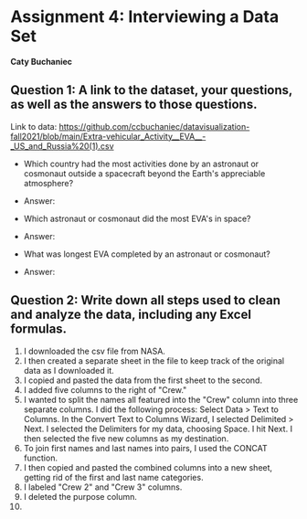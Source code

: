 # Assignment 4: Interviewing a Data Set

**Caty Buchaniec**

## Question 1: A link to the dataset, your questions, as well as the answers to those questions.
 
Link to data: https://github.com/ccbuchaniec/datavisualization-fall2021/blob/main/Extra-vehicular_Activity__EVA__-_US_and_Russia%20(1).csv

  * Which country had the most activities done by an astronaut or cosmonaut outside a spacecraft beyond the Earth's appreciable atmosphere?
  * Answer: 

  * Which astronaut or cosmonaut did the most EVA's in space?
  * Answer: 

  * What was longest EVA completed by an astronaut or cosmonaut?
  * Answer: 

## Question 2: Write down all steps used to clean and analyze the data, including any Excel formulas.

1. I downloaded the csv file from NASA. 
2. I then created a separate sheet in the file to keep track of the original data as I downloaded it. 
3. I copied and pasted the data from the first sheet to the second. 
4. I added five columns to the right of "Crew."
5. I wanted to split the names all featured into the "Crew" column into three separate columns. I did the following process: Select Data > Text to Columns. In the Convert Text to Columns Wizard, I selected Delimited > Next. I selected the Delimiters for my data, choosing Space. I hit Next. I then selected the five new columns as my destination.
6. To join first names and last names into pairs, I used the CONCAT function. 
7. I then copied and pasted the combined columns into a new sheet, getting rid of the first and last name categories. 
8. I labeled "Crew 2" and "Crew 3" columns. 
9. I deleted the purpose column. 
10. 
